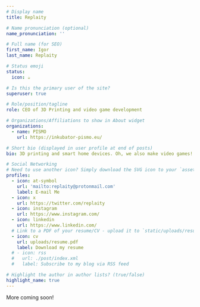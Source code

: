 ```yaml
---
# Display name
title: Replaity

# Name pronunciation (optional)
name_pronunciation: ''

# Full name (for SEO)
first_name: Igor
last_name: Replaity

# Status emoji
status:
  icon: ☕️

# Is this the primary user of the site?
superuser: true

# Role/position/tagline
role: CEO of 3D Printing and video game development

# Organizations/Affiliations to show in About widget
organizations:
  - name: PISMO
    url: https://inkubator-pismo.eu/

# Short bio (displayed in user profile at end of posts)
bio: 3D printing and smart home devices. Oh, we also make video games!

# Social Networking
# Need to use another icon? Simply download the SVG icon to your `assets/media/icons/` folder.
profiles:
  - icon: at-symbol
    url: 'mailto:replaity@protonmail.com'
    label: E-mail Me
  - icon: x
    url: https://twitter.com/replaity
  - icon: instagram
    url: https://www.instagram.com/
  - icon: linkedin
    url: https://www.linkedin.com/
  # Link to a PDF of your resume/CV - upload it to `static/uploads/resume.pdf`
  - icon: cv
    url: uploads/resume.pdf
    label: Download my resume
  # - icon: rss
  #   url: ./post/index.xml
  #   label: Subscribe to my blog via RSS feed

# Highlight the author in author lists? (true/false)
highlight_name: true
---
```


More coming soon!
